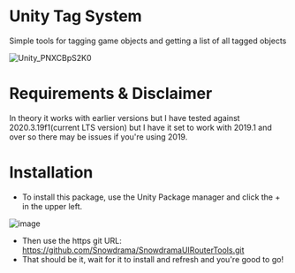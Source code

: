 # Unity Tag System
Simple tools for tagging game objects and getting a list of all tagged objects

![Unity_PNXCBpS2K0](https://user-images.githubusercontent.com/1271916/159188046-1bdcef37-f47c-4adb-82e2-790a19377040.gif)

# Requirements & Disclaimer
In theory it works with earlier versions but I have tested against 2020.3.19f1(current LTS version) but I have it set to work with 2019.1 and over so there may be issues if you're using 2019. 

# Installation
* To install this package, use the Unity Package manager and click the + in the upper left.

![image](https://user-images.githubusercontent.com/1271916/139389113-88e7b032-0f93-42b2-ad80-10700baca435.png)
* Then use the https git URL: https://github.com/Snowdrama/SnowdramaUIRouterTools.git
* That should be it, wait for it to install and refresh and you're good to go!
